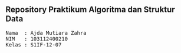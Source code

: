 ## Repository Praktikum Algoritma dan Struktur Data

<pre>
Nama  : Ajda Mutiara Zahra
NIM   : 103112400210
Kelas : S1IF-12-07
</pre>
